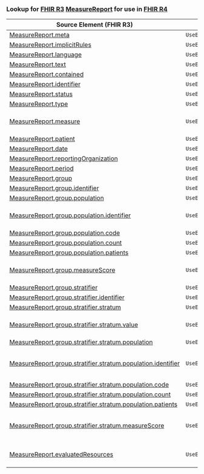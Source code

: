 ### Lookup for [FHIR R3](https://hl7.org/fhir/STU3/) [MeasureReport](https://hl7.org/fhir/STU3/MeasureReport.html) for use in [FHIR R4](https://hl7.org/fhir/R4/)

| Source Element (FHIR R3) | Usage | Target |
| -------------- | ----- | ------ |
| [MeasureReport.meta](https://hl7.org/fhir/STU3/MeasureReport.html#resource) | `UseElementSameName` | [MeasureReport.meta](https://hl7.org/fhir/R4/MeasureReport.html#resource) |
| [MeasureReport.implicitRules](https://hl7.org/fhir/STU3/MeasureReport.html#resource) | `UseElementSameName` | [MeasureReport.implicitRules](https://hl7.org/fhir/R4/MeasureReport.html#resource) |
| [MeasureReport.language](https://hl7.org/fhir/STU3/MeasureReport.html#resource) | `UseElementSameName` | [MeasureReport.language](https://hl7.org/fhir/R4/MeasureReport.html#resource) |
| [MeasureReport.text](https://hl7.org/fhir/STU3/MeasureReport.html#resource) | `UseElementSameName` | [MeasureReport.text](https://hl7.org/fhir/R4/MeasureReport.html#resource) |
| [MeasureReport.contained](https://hl7.org/fhir/STU3/MeasureReport.html#resource) | `UseElementSameName` | [MeasureReport.contained](https://hl7.org/fhir/R4/MeasureReport.html#resource) |
| [MeasureReport.identifier](https://hl7.org/fhir/STU3/MeasureReport.html#resource) | `UseElementSameName` | [MeasureReport.identifier](https://hl7.org/fhir/R4/MeasureReport.html#resource) |
| [MeasureReport.status](https://hl7.org/fhir/STU3/MeasureReport.html#resource) | `UseElementSameName` | [MeasureReport.status](https://hl7.org/fhir/R4/MeasureReport.html#resource) |
| [MeasureReport.type](https://hl7.org/fhir/STU3/MeasureReport.html#resource) | `UseElementSameName` | [MeasureReport.type](https://hl7.org/fhir/R4/MeasureReport.html#resource) |
| [MeasureReport.measure](https://hl7.org/fhir/STU3/MeasureReport.html#resource) | `UseExtension` | [http://hl7.org/fhir/3.0/StructureDefinition/extension-MeasureReport.measure](StructureDefinition-ext-R3-MeasureReport.measure.html) |
| [MeasureReport.patient](https://hl7.org/fhir/STU3/MeasureReport.html#resource) | `UseElementRenamed` | [MeasureReport.subject](https://hl7.org/fhir/R4/MeasureReport.html#resource) |
| [MeasureReport.date](https://hl7.org/fhir/STU3/MeasureReport.html#resource) | `UseElementSameName` | [MeasureReport.date](https://hl7.org/fhir/R4/MeasureReport.html#resource) |
| [MeasureReport.reportingOrganization](https://hl7.org/fhir/STU3/MeasureReport.html#resource) | `UseElementRenamed` | [MeasureReport.reporter](https://hl7.org/fhir/R4/MeasureReport.html#resource) |
| [MeasureReport.period](https://hl7.org/fhir/STU3/MeasureReport.html#resource) | `UseElementSameName` | [MeasureReport.period](https://hl7.org/fhir/R4/MeasureReport.html#resource) |
| [MeasureReport.group](https://hl7.org/fhir/STU3/MeasureReport.html#resource) | `UseElementSameName` | [MeasureReport.group](https://hl7.org/fhir/R4/MeasureReport.html#resource) |
| [MeasureReport.group.identifier](https://hl7.org/fhir/STU3/MeasureReport.html#resource) | `UseElementRenamed` | [MeasureReport.group.code](https://hl7.org/fhir/R4/MeasureReport.html#resource) |
| [MeasureReport.group.population](https://hl7.org/fhir/STU3/MeasureReport.html#resource) | `UseElementSameName` | [MeasureReport.group.population](https://hl7.org/fhir/R4/MeasureReport.html#resource) |
| [MeasureReport.group.population.identifier](https://hl7.org/fhir/STU3/MeasureReport.html#resource) | `UseExtension` | [http://hl7.org/fhir/3.0/StructureDefinition/extension-MeasureReport.group.population.identifier](StructureDefinition-ext-R3-MeasureReport.gr.po.identifier.html) |
| [MeasureReport.group.population.code](https://hl7.org/fhir/STU3/MeasureReport.html#resource) | `UseElementSameName` | [MeasureReport.group.population.code](https://hl7.org/fhir/R4/MeasureReport.html#resource) |
| [MeasureReport.group.population.count](https://hl7.org/fhir/STU3/MeasureReport.html#resource) | `UseElementSameName` | [MeasureReport.group.population.count](https://hl7.org/fhir/R4/MeasureReport.html#resource) |
| [MeasureReport.group.population.patients](https://hl7.org/fhir/STU3/MeasureReport.html#resource) | `UseElementRenamed` | [MeasureReport.group.population.subjectResults](https://hl7.org/fhir/R4/MeasureReport.html#resource) |
| [MeasureReport.group.measureScore](https://hl7.org/fhir/STU3/MeasureReport.html#resource) | `UseExtension` | [http://hl7.org/fhir/3.0/StructureDefinition/extension-MeasureReport.group.measureScore](StructureDefinition-ext-R3-MeasureReport.gr.measureScore.html) |
| [MeasureReport.group.stratifier](https://hl7.org/fhir/STU3/MeasureReport.html#resource) | `UseElementSameName` | [MeasureReport.group.stratifier](https://hl7.org/fhir/R4/MeasureReport.html#resource) |
| [MeasureReport.group.stratifier.identifier](https://hl7.org/fhir/STU3/MeasureReport.html#resource) | `UseElementRenamed` | [MeasureReport.group.stratifier.code](https://hl7.org/fhir/R4/MeasureReport.html#resource) |
| [MeasureReport.group.stratifier.stratum](https://hl7.org/fhir/STU3/MeasureReport.html#resource) | `UseElementSameName` | [MeasureReport.group.stratifier.stratum](https://hl7.org/fhir/R4/MeasureReport.html#resource) |
| [MeasureReport.group.stratifier.stratum.value](https://hl7.org/fhir/STU3/MeasureReport.html#resource) | `UseExtension` | [http://hl7.org/fhir/3.0/StructureDefinition/extension-MeasureReport.group.stratifier.stratum.value](StructureDefinition-ext-R3-MeasureReport.gr.st.st.value.html) |
| [MeasureReport.group.stratifier.stratum.population](https://hl7.org/fhir/STU3/MeasureReport.html#resource) | `UseElementSameName` | [MeasureReport.group.stratifier.stratum.population](https://hl7.org/fhir/R4/MeasureReport.html#resource) |
| [MeasureReport.group.stratifier.stratum.population.identifier](https://hl7.org/fhir/STU3/MeasureReport.html#resource) | `UseExtension` | [http://hl7.org/fhir/3.0/StructureDefinition/extension-MeasureReport.group.stratifier.stratum.population.identifier](StructureDefinition-ext-R3-MeasureReport.gr.st.st.po.identifier.html) |
| [MeasureReport.group.stratifier.stratum.population.code](https://hl7.org/fhir/STU3/MeasureReport.html#resource) | `UseElementSameName` | [MeasureReport.group.stratifier.stratum.population.code](https://hl7.org/fhir/R4/MeasureReport.html#resource) |
| [MeasureReport.group.stratifier.stratum.population.count](https://hl7.org/fhir/STU3/MeasureReport.html#resource) | `UseElementSameName` | [MeasureReport.group.stratifier.stratum.population.count](https://hl7.org/fhir/R4/MeasureReport.html#resource) |
| [MeasureReport.group.stratifier.stratum.population.patients](https://hl7.org/fhir/STU3/MeasureReport.html#resource) | `UseElementRenamed` | [MeasureReport.group.stratifier.stratum.population.subjectResults](https://hl7.org/fhir/R4/MeasureReport.html#resource) |
| [MeasureReport.group.stratifier.stratum.measureScore](https://hl7.org/fhir/STU3/MeasureReport.html#resource) | `UseExtension` | [http://hl7.org/fhir/3.0/StructureDefinition/extension-MeasureReport.group.stratifier.stratum.measureScore](StructureDefinition-ext-R3-MeasureReport.gr.st.st.measureScore.html) |
| [MeasureReport.evaluatedResources](https://hl7.org/fhir/STU3/MeasureReport.html#resource) | `UseExtension` | [http://hl7.org/fhir/3.0/StructureDefinition/extension-MeasureReport.evaluatedResources](StructureDefinition-ext-R3-MeasureReport.evaluatedResources.html) |
